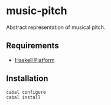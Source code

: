 
# music-pitch

Abstract representation of musical pitch.

## Requirements

* [Haskell Platform](http://www.haskell.org/platform)

## Installation

    cabal configure
    cabal install
